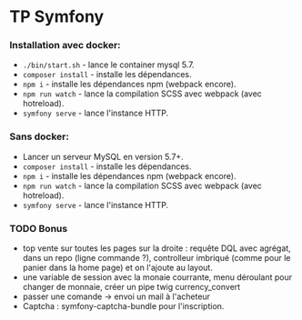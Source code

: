 # TP Symfony

### Installation avec docker:
* `./bin/start.sh` - lance le container mysql 5.7.
* `composer install` - installe les dépendances.
* `npm i` - installe les dépendances npm (webpack encore).
* `npm run watch` - lance la compilation SCSS avec webpack (avec hotreload).
* `symfony serve` - lance l'instance HTTP.

### Sans docker:
* Lancer un serveur MySQL en version 5.7+.
* `composer install` - installe les dépendances.
* `npm i` - installe les dépendances npm (webpack encore).
* `npm run watch` - lance la compilation SCSS avec webpack (avec hotreload).
* `symfony serve` - lance l'instance HTTP.

### TODO Bonus
* top vente sur toutes les pages sur la droite : requête DQL avec agrégat, dans un repo (ligne commande ?), controlleur imbriqué (comme pour le panier dans la home page) et on l'ajoute au layout.
* une variable de session avec la monaie courrante, menu déroulant pour changer de monnaie, créer un pipe twig currency_convert
* passer une comande -> envoi un mail à l'acheteur
* Captcha : symfony-captcha-bundle pour l'inscription.